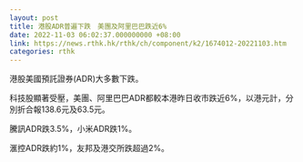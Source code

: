 ```yaml
---
layout: post
title: 港股ADR普遍下跌　美團及阿里巴巴跌近6%
date: 2022-11-03 06:02:37.000000000 +08:00
link: https://news.rthk.hk/rthk/ch/component/k2/1674012-20221103.htm
categories: rthk
---
```


港股美國預託證券(ADR)大多數下跌。

科技股顯著受壓，美團、阿里巴巴ADR都較本港昨日收市跌近6%，以港元計，分別折合報138.6元及63.5元。

騰訊ADR跌3.5%，小米ADR跌1%。

滙控ADR跌約1%，友邦及港交所跌超過2%。
